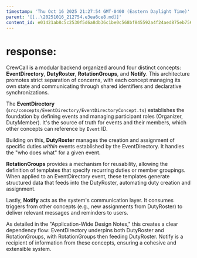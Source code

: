 ```yaml
---
timestamp: 'Thu Oct 16 2025 21:27:54 GMT-0400 (Eastern Daylight Time)'
parent: '[[..\20251016_212754.e3ea6ce8.md]]'
content_id: e01421ab8c5c2530f5d6a8db36c1be0c568bf845592a4f24aed875eb756a1928
---
```


# response:

CrewCall is a modular backend organized around four distinct concepts: **EventDirectory**, **DutyRoster**, **RotationGroups**, and **Notify**. This architecture promotes strict separation of concerns, with each concept managing its own state and communicating through shared identifiers and declarative synchronizations.

The **EventDirectory** (`src/concepts/EventDirectory/EventDirectoryConcept.ts`) establishes the foundation by defining events and managing participant roles (Organizer, DutyMember). It's the source of truth for events and their members, which other concepts can reference by `Event` ID.

Building on this, **DutyRoster** manages the creation and assignment of specific duties *within* events established by the EventDirectory. It handles the "who does what" for a given event.

**RotationGroups** provides a mechanism for reusability, allowing the definition of templates that specify recurring duties or member groupings. When applied to an EventDirectory event, these templates generate structured data that feeds into the DutyRoster, automating duty creation and assignment.

Lastly, **Notify** acts as the system's communication layer. It consumes triggers from other concepts (e.g., new assignments from DutyRoster) to deliver relevant messages and reminders to users.

As detailed in the "Application-Wide Design Notes," this creates a clear dependency flow: EventDirectory underpins both DutyRoster and RotationGroups, with RotationGroups then feeding DutyRoster. Notify is a recipient of information from these concepts, ensuring a cohesive and extensible system.
